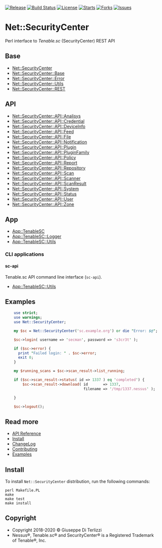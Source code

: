 [![Release](https://img.shields.io/github/release/giterlizzi/perl-Net-SecurityCenter.svg)](https://github.com/giterlizzi/perl-Net-SecurityCenter/releases) [![Build Status](https://travis-ci.org/giterlizzi/perl-Net-SecurityCenter.svg)](https://travis-ci.org/giterlizzi/perl-Net-SecurityCenter) [![License](https://img.shields.io/github/license/giterlizzi/perl-Net-SecurityCenter.svg)](https://github.com/giterlizzi/perl-Net-SecurityCenter) [![Starts](https://img.shields.io/github/stars/giterlizzi/perl-Net-SecurityCenter.svg)](https://github.com/giterlizzi/perl-Net-SecurityCenter) [![Forks](https://img.shields.io/github/forks/giterlizzi/perl-Net-SecurityCenter.svg)](https://github.com/giterlizzi/perl-Net-SecurityCenter) [![Issues](https://img.shields.io/github/issues/giterlizzi/perl-Net-SecurityCenter.svg)](https://github.com/giterlizzi/perl-Net-SecurityCenter/issues)

# Net::SecurityCenter

Perl interface to *Tenable.sc* (SecurityCenter) REST API

## Base

 - [Net::SecurityCenter](api/Net-SecurityCenter.md)
 - [Net::SecurityCenter::Base](api/Net-SecurityCenter-Base.md)
 - [Net::SecurityCenter::Error](api/Net-SecurityCenter-Error.md)
 - [Net::SecurityCenter::Utils](api/Net-SecurityCenter-Utils.md)
 - [Net::SecurityCenter::REST](api/Net-SecurityCenter-REST.md)

 ## API

  - [Net::SecurityCenter::API::Analisys](api/Net-SecurityCenter-API-Analysis.md)
  - [Net::SecurityCenter::API::Credential](api/Net-SecurityCenter-API-Credential.md)
  - [Net::SecurityCenter::API::DeviceInfo](api/Net-SecurityCenter-API-DeviceInfo.md)
  - [Net::SecurityCenter::API::Feed](api/Net-SecurityCenter-API-Feed.md)
  - [Net::SecurityCenter::API::File](api/Net-SecurityCenter-API-File.md)
  - [Net::SecurityCenter::API::Notification](api/Net-SecurityCenter-API-Notification.md)
  - [Net::SecurityCenter::API::Plugin](api/Net-SecurityCenter-API-Plugin.md)
  - [Net::SecurityCenter::API::PluginFamily](api/Net-SecurityCenter-API-PluginFamily.md)
  - [Net::SecurityCenter::API::Policy](api/Net-SecurityCenter-API-Policy.md)
  - [Net::SecurityCenter::API::Report](api/Net-SecurityCenter-API-Report.md)
  - [Net::SecurityCenter::API::Repository](api/Net-SecurityCenter-API-Repository.md)
  - [Net::SecurityCenter::API::Scan](api/Net-SecurityCenter-API-Scan.md)
  - [Net::SecurityCenter::API::Scanner](api/Net-SecurityCenter-API-Scanner.md)
  - [Net::SecurityCenter::API::ScanResult](api/Net-SecurityCenter-API-ScanResult.md)
  - [Net::SecurityCenter::API::System](api/Net-SecurityCenter-API-System.md)
  - [Net::SecurityCenter::API::Status](api/Net-SecurityCenter-API-Status.md)
  - [Net::SecurityCenter::API::User](api/Net-SecurityCenter-API-User.md)
  - [Net::SecurityCenter::API::Zone](api/Net-SecurityCenter-API-Zone.md)

## App

  - [App::TenableSC](api/App-TenableSC.md)
  - [App::TenableSC::Logger](api/App-TenableSC/Logger.md)
  - [App::TenableSC::Utils](api/App-TenableSC/Utils.md)

### CLI applications

#### sc-api

Tenable.sc API command line interface (``sc-api``).

  - [App::TenableSC::Utils](api/App-TenableSC/API.md)



## Examples

```.pl
    use strict;
    use warnings;
    use Net::SecurityCenter;

    my $sc = Net::SecurityCenter('sc.example.org') or die "Error: $@";

    $sc->login( username => 'secman', password => 's3cr3t' );

    if ($sc->error) {
      print "Failed login: " . $sc->error;
      exit 0;
    }

    my $running_scans = $sc->scan_result->list_running;

    if ($sc->scan_result->status( id => 1337 ) eq 'completed') {
        $sc->scan_result->download( id       => 1337,
                                    filename => '/tmp/1337.nessus' );

    }

    $sc->logout();
```

## Read more

 - [API Reference](api.md)
 - [Install](install.md)
 - [ChangeLog](release.md)
 - [Contributing](contributing.md)
 - [Examples](examples.md)

## Install

To install `Net::SecurityCenter` distribution, run the following commands:

    perl Makefile.PL
    make
    make test
    make install

## Copyright

 - Copyright 2018-2020 © Giuseppe Di Terlizzi
 - Nessus®, Tenable.sc® and SecurityCenter® is a Registered Trademark of Tenable®, Inc.
